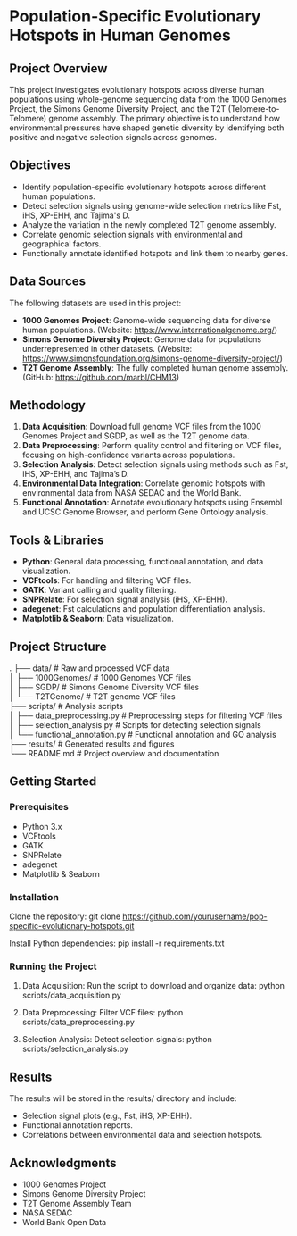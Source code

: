 # Population-Specific Evolutionary Hotspots in Human Genomes

## Project Overview
This project investigates evolutionary hotspots across diverse human populations using whole-genome sequencing data from the 1000 Genomes Project, the Simons Genome Diversity Project, and the T2T (Telomere-to-Telomere) genome assembly. The primary objective is to understand how environmental pressures have shaped genetic diversity by identifying both positive and negative selection signals across genomes.

## Objectives
- Identify population-specific evolutionary hotspots across different human populations.
- Detect selection signals using genome-wide selection metrics like Fst, iHS, XP-EHH, and Tajima's D.
- Analyze the variation in the newly completed T2T genome assembly.
- Correlate genomic selection signals with environmental and geographical factors.
- Functionally annotate identified hotspots and link them to nearby genes.

## Data Sources
The following datasets are used in this project:
- **1000 Genomes Project**: Genome-wide sequencing data for diverse human populations. (Website: https://www.internationalgenome.org/)
- **Simons Genome Diversity Project**: Genome data for populations underrepresented in other datasets. (Website: https://www.simonsfoundation.org/simons-genome-diversity-project/)
- **T2T Genome Assembly**: The fully completed human genome assembly. (GitHub: https://github.com/marbl/CHM13)

## Methodology
1. **Data Acquisition**: Download full genome VCF files from the 1000 Genomes Project and SGDP, as well as the T2T genome data.
2. **Data Preprocessing**: Perform quality control and filtering on VCF files, focusing on high-confidence variants across populations.
3. **Selection Analysis**: Detect selection signals using methods such as Fst, iHS, XP-EHH, and Tajima’s D.
4. **Environmental Data Integration**: Correlate genomic hotspots with environmental data from NASA SEDAC and the World Bank.
5. **Functional Annotation**: Annotate evolutionary hotspots using Ensembl and UCSC Genome Browser, and perform Gene Ontology analysis.

## Tools & Libraries
- **Python**: General data processing, functional annotation, and data visualization.
- **VCFtools**: For handling and filtering VCF files.
- **GATK**: Variant calling and quality filtering.
- **SNPRelate**: For selection signal analysis (iHS, XP-EHH).
- **adegenet**: Fst calculations and population differentiation analysis.
- **Matplotlib & Seaborn**: Data visualization.

## Project Structure
.
├── data/                          # Raw and processed VCF data  
│   ├── 1000Genomes/               # 1000 Genomes VCF files  
│   ├── SGDP/                      # Simons Genome Diversity VCF files  
│   └── T2TGenome/                 # T2T genome VCF files  
├── scripts/                       # Analysis scripts  
│   ├── data_preprocessing.py      # Preprocessing steps for filtering VCF files  
│   ├── selection_analysis.py      # Scripts for detecting selection signals  
│   └── functional_annotation.py   # Functional annotation and GO analysis  
├── results/                       # Generated results and figures  
└── README.md                      # Project overview and documentation  

## Getting Started

### Prerequisites
- Python 3.x
- VCFtools
- GATK
- SNPRelate
- adegenet
- Matplotlib & Seaborn

### Installation

Clone the repository:
git clone https://github.com/yourusername/pop-specific-evolutionary-hotspots.git

Install Python dependencies:
pip install -r requirements.txt

### Running the Project

1. Data Acquisition: Run the script to download and organize data:
   python scripts/data_acquisition.py

2. Data Preprocessing: Filter VCF files:
   python scripts/data_preprocessing.py

3. Selection Analysis: Detect selection signals:
   python scripts/selection_analysis.py

## Results
The results will be stored in the results/ directory and include:
- Selection signal plots (e.g., Fst, iHS, XP-EHH).
- Functional annotation reports.
- Correlations between environmental data and selection hotspots.

## Acknowledgments
- 1000 Genomes Project
- Simons Genome Diversity Project
- T2T Genome Assembly Team
- NASA SEDAC
- World Bank Open Data

